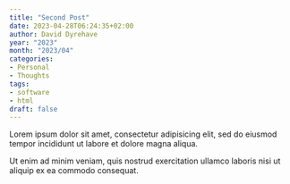 ```yaml
---
title: "Second Post"
date: 2023-04-28T06:24:35+02:00
author: David Dyrehave
year: "2023"
month: "2023/04"
categories:
- Personal
- Thoughts
tags:
- software
- html
draft: false
---
```


Lorem ipsum dolor sit amet, consectetur adipisicing elit, sed do eiusmod
tempor incididunt ut labore et dolore magna aliqua.

<!--more-->

Ut enim ad minim veniam, quis nostrud exercitation ullamco laboris nisi ut
aliquip ex ea commodo consequat.
